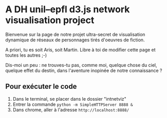 # A DH unil–epfl d3.js network visualisation project

Bienvenue sur la page de notre projet ultra-secret de visualisation dynamique de réseaux de personnages tirés d'oeuvres de fiction.

A priori, tu es soit Aris, soit Martin. Libre à toi de modifier cette page et toutes les autres ;-)

Dis-moi un peu : ne trouves-tu pas, comme moi, quelque chose du ciel, quelque effet du destin, dans l'aventure inopinée de notre connaissance ?

## Pour exécuter le code

1. Dans le terminal, se placer dans le dossier "intnetviz"
2. Entrer la commande ```python -m SimpleHTTPServer 8888 &```
3. Dans chrome, aller à l'adresse ```http://localhost:8888/```
